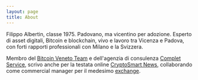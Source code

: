 ```yaml
---
layout: page
title: About
---
```


Filippo Albertin, classe 1975. Padovano, ma vicentino per adozione. Esperto di asset digitali, Bitcoin e blockchain, vivo e lavoro tra Vicenza e Padova, con forti rapporti professionali con Milano e la Svizzera.

Membro del [Bitcoin Veneto Team](http://www.bitcoinvenetocenter.it) e dell'agenzia di consulenza [Complet Service](https://www.completservice.eu), scrivo anche per la testata online [CryptoSmart News](https://cryptosmart.it/crypto-blog), collaborando come commercial manager per il medesimo [exchange](https://cryptosmart.it).

